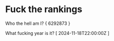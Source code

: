 # Fuck the rankings

Who the hell am I?
{ 6292873 }

What fucking year is it?
[ 2024-11-18T22:00:00Z ]
